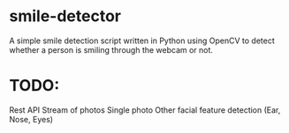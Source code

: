 # smile-detector

A simple smile detection script written in Python using OpenCV to detect whether a person is smiling through the webcam or not.

# TODO:

Rest API
Stream of photos
Single photo
Other facial feature detection (Ear, Nose, Eyes)
